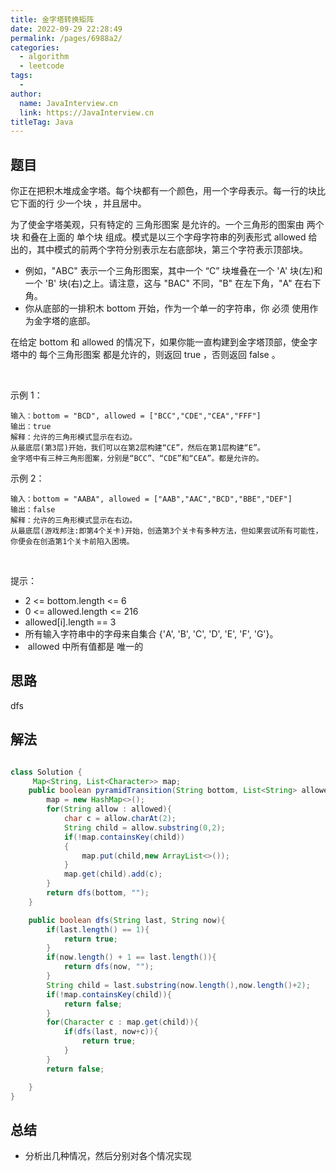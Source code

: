 ```yaml
---
title: 金字塔转换矩阵
date: 2022-09-29 22:28:49
permalink: /pages/6988a2/
categories:
  - algorithm
  - leetcode
tags:
  - 
author: 
  name: JavaInterview.cn
  link: https://JavaInterview.cn
titleTag: Java
---
```


## 题目

你正在把积木堆成金字塔。每个块都有一个颜色，用一个字母表示。每一行的块比它下面的行 少一个块 ，并且居中。

为了使金字塔美观，只有特定的 三角形图案 是允许的。一个三角形的图案由 两个块 和叠在上面的 单个块 组成。模式是以三个字母字符串的列表形式 allowed 给出的，其中模式的前两个字符分别表示左右底部块，第三个字符表示顶部块。

- 例如，"ABC" 表示一个三角形图案，其中一个 “C” 块堆叠在一个 'A' 块(左)和一个 'B' 块(右)之上。请注意，这与 "BAC" 不同，"B" 在左下角，"A" 在右下角。
- 你从底部的一排积木 bottom 开始，作为一个单一的字符串，你 必须 使用作为金字塔的底部。

在给定 bottom 和 allowed 的情况下，如果你能一直构建到金字塔顶部，使金字塔中的 每个三角形图案 都是允许的，则返回 true ，否则返回 false 。

 

示例 1：



    输入：bottom = "BCD", allowed = ["BCC","CDE","CEA","FFF"]
    输出：true
    解释：允许的三角形模式显示在右边。
    从最底层(第3层)开始，我们可以在第2层构建“CE”，然后在第1层构建“E”。
    金字塔中有三种三角形图案，分别是“BCC”、“CDE”和“CEA”。都是允许的。
示例 2：



    输入：bottom = "AABA", allowed = ["AAB","AAC","BCD","BBE","DEF"]
    输出：false
    解释：允许的三角形模式显示在右边。
    从最底层(游戏邦注:即第4个关卡)开始，创造第3个关卡有多种方法，但如果尝试所有可能性，你便会在创造第1个关卡前陷入困境。
 

提示：

- 2 <= bottom.length <= 6
- 0 <= allowed.length <= 216
- allowed[i].length == 3
- 所有输入字符串中的字母来自集合 {'A', 'B', 'C', 'D', 'E', 'F', 'G'}。
-  allowed 中所有值都是 唯一的


## 思路

dfs

## 解法
```java

class Solution {
     Map<String, List<Character>> map;
    public boolean pyramidTransition(String bottom, List<String> allowed) {
        map = new HashMap<>();
        for(String allow : allowed){
            char c = allow.charAt(2);
            String child = allow.substring(0,2);
            if(!map.containsKey(child))
            {
                map.put(child,new ArrayList<>());
            }
            map.get(child).add(c);
        }
        return dfs(bottom, "");
    }

    public boolean dfs(String last, String now){
        if(last.length() == 1){
            return true;
        }
        if(now.length() + 1 == last.length()){
            return dfs(now, "");
        }
        String child = last.substring(now.length(),now.length()+2);
        if(!map.containsKey(child)){
            return false;
        }
        for(Character c : map.get(child)){
            if(dfs(last, now+c)){
                return true;
            }
        }
        return false;

    }
}
```

## 总结

- 分析出几种情况，然后分别对各个情况实现 

